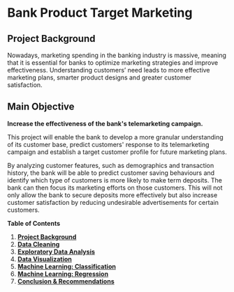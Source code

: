 # Bank Product Target Marketing


## Project Background
Nowadays, marketing spending in the banking industry is massive, meaning that it is essential for banks to optimize marketing strategies and improve effectiveness. Understanding customers’ need leads to more effective marketing plans, smarter product designs and greater customer satisfaction.

## Main Objective
**Increase the effectiveness of the bank's telemarketing campaign.**

This project will enable the bank to develop a more granular understanding of its customer base, predict customers' response to its telemarketing campaign and establish a target customer profile for future marketing plans.

By analyzing customer features, such as demographics and transaction history, the bank will be able to predict customer saving behaviours and identify which type of customers is more likely to make term deposits. The bank can then focus its marketing efforts on those customers. This will not only allow the bank to secure deposits more effectively but also increase customer satisfaction by reducing undesirable advertisements for certain customers.

**Table of Contents**

1. **[Project Background](#1)**
2. **[Data Cleaning](#2)**
3. **[Exploratory Data Analysis](#3)**
4. **[Data Visualization](#4)**
5. **[Machine Learning: Classification](#5)**
6. **[Machine Learning: Regression](#6)**
7. **[Conclusion & Recommendations](#7)**